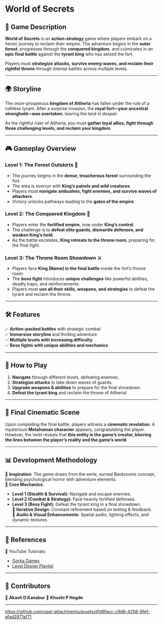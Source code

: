 # World of Secrets  

## 📜 Game Description  
**World of Secrets** is an **action-strategy** game where players embark on a heroic journey to reclaim their empire. The adventure begins in the **outer forest**, progresses through the **conquered kingdom**, and culminates in an **epic final battle** against the **tyrant king** who has seized the fort.  

Players must **strategize attacks, survive enemy waves, and reclaim their rightful throne** through intense battles across multiple levels.  

---

## 🌍 Storyline  
The once-prosperous **kingdom of Altheria** has fallen under the rule of a ruthless tyrant. After a surprise invasion, the **royal fort—your ancestral stronghold—was overtaken**, leaving the land in despair.  

As the rightful ruler of Altheria, you must **gather loyal allies, fight through three challenging levels, and reclaim your kingdom**.  

---

## 🎮 Gameplay Overview  

### **Level 1: The Forest Outskirts** 🌲  
- The journey begins in the **dense, treacherous forest** surrounding the fort.  
- The area is overrun with **King’s patrols and wild creatures**.  
- Players must **navigate ambushes, fight enemies, and survive waves of attackers**.  
- Victory unlocks pathways leading to the **gates of the empire**.  

### **Level 2: The Conquered Kingdom** 🏰  
- Players enter the **fortified empire**, now under **King’s control**.  
- The challenge is to **defeat elite guards, dismantle defenses, and weaken King’s hold**.  
- As the battle escalates, **King retreats to the throne room**, preparing for the final fight.  

### **Level 3: The Throne Room Showdown** ⚔️  
- Players face **King [Name] in the final battle** inside the fort’s throne room.  
- The **boss fight** introduces **unique challenges** like powerful abilities, deadly traps, and reinforcements.  
- Players must **use all their skills, weapons, and strategies** to defeat the tyrant and reclaim the throne.  

---

## 🛠 Features  
✅ **Action-packed battles** with strategic combat  
✅ **Immersive storyline** and thrilling adventure  
✅ **Multiple levels with increasing difficulty**  
✅ **Boss fights with unique abilities and mechanics**  

---

## 📌 How to Play  
1. **Navigate** through different levels, defeating enemies.  
2. **Strategize attacks** to take down waves of guards.  
3. **Upgrade weapons & abilities** to prepare for the final showdown.  
4. **Defeat the tyrant king** and reclaim the throne of Altheria!  

---

## 🎥 Final Cinematic Scene  
Upon completing the final battle, players witness a **cinematic revelation**. A mysterious **Metahuman character** appears, congratulating the player. However, the twist reveals that **this entity is the game’s creator, blurring the lines between the player’s reality and the game’s world**.  

---

## 📊 Development Methodology  
🔹 **Inspiration**: The game draws from the eerie, surreal Backrooms concept, blending psychological horror with adventure elements.  
🔹 **Core Mechanics**:  
   - **Level 1 (Stealth & Survival):** Navigate and escape enemies.  
   - **Level 2 (Combat & Strategy):** Face heavily fortified defenses.  
   - **Level 3 (Boss Fight):** Defeat the tyrant king in a final showdown.  
🔹 **Iterative Design**: Constant refinement based on testing & feedback.  
🔹 **Audio & Visual Enhancements**: Spatial audio, lighting effects, and dynamic textures.  

---

## 📜 References  
📌 YouTube Tutorials:  
- [Gorka Games](https://www.youtube.com/@GorkaGames)  
- [Level Design Playlist](https://www.youtube.com/playlist?list=PLbpvsaHkvGGN2rKxFmP5W-ruQaXUOKweK)  

---

## 👥 Contributors  
👤 **Akash D Kanabur** 
👤 **Khushi P Hegde**  

---










https://github.com/user-attachments/assets/d1d9facc-c9d8-4256-9fef-afad2871af71



